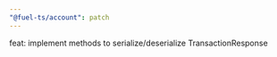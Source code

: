 ```yaml
---
"@fuel-ts/account": patch
---
```


feat: implement methods to serialize/deserialize TransactionResponse
